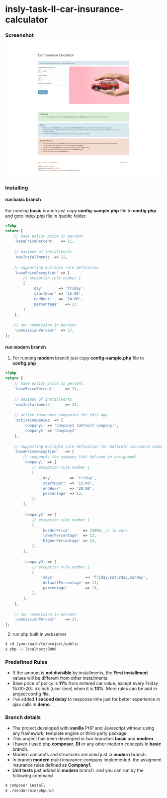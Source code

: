 # insly-task-II-car-insurance-calculator

### Screenshot

![Screenshot](/screenshot.png?raw=true "Screenshot")

### Installing


#### run **basic** branch

For running **basic** branch just copy **config-sample.php** file to **config.php** and goto index.php file in /public folder.

```php
<?php
return [
    // base policy price in percent
    'basePricePercent'   => 11,

    // maximum of installments
    'maxInstallments' => 12,

    // supporting multiple rule definition
    'basePriceException' => [
        // exception rule number 1
        [
            'day'       => 'friday',
            'startHour' => '15:00',
            'endHour'   => '24:00',
            'percentage'   => 13
        ]
    ],

    // our commission in percent
    'commissionPercent'  => 17,
];

```

#### run **modern** branch

1. For running **modern** branch just copy **config-sample.php** file to **config.php**

```php
<?php
return [
    // base policy price in percent
    'basePricePercent'     => 11,

    // maximum of installments
    'maxInstallments'      => 12,

    // active insurance companies for this app
    'activeCompanies' => [
        'company1' => 'Company1 (default company)',
        'company2' => 'Company2'
    ],

    // supporting multiple rule definition for multiple insurance companies
    'basePriceException'   => [
        // company1: the company that defined in assignment
        'company1' => [
            // exception rule number 1
            [
                'day'        => 'friday',
                'startHour'  => '15:00',
                'endHour'    => '20:00',
                'percentage' => 13,
            ],
        ],

        'company2' => [
            // exception rule number 1
            [
                'borderPrice'      => 25000, // in euro
                'lowerPercentage'  => 12,
                'higherPercentage' => 14,
            ],
        ],

        'company3' => [
            // exception rule number 1
            [
                'days'              => 'friday,saturday,sunday',
                'defaultPercentage' => 11,
                'percentage'        => 13,
            ],
        ],
    ],

    // our commission in percent
    'commissionPercent'    => 17,
];
```

2. run php built in webserver

```bash
$ cd /your/path/to/project/public 
$ php -S localhost:8000 
```

### Predefined Rules

- If the amount is **not divisible** by installments, the **First installment** values will be different from other installments.
- Base price of policy is **11%** from entered car value, except every Friday 15:00-20:: o’clock (user time) when it is **13%**. More rules can be add in project config file.
- I've added **1 second delay** to response time just for better experience in ajax calls in **demo**.

### Branch details

- The project developed with **vanilla** PHP and Javascript without using any framework, template engine or third-party package.
- This project has been developed in two branches **basic** and **modern**.
- I haven't used php **composer**, **DI** or any other modern concepts in **basic** branch.
- Modern concepts and structures are used just in **modern** branch.
- In branch **modern** multi insurance company implemented. the assigment insurance rules defined as **Company1**. 
- **Unit tests** just added in **modern** branch. and you can run by the following command

```bash
$ composer install
$ ./vendor/bin/phpunit
```
